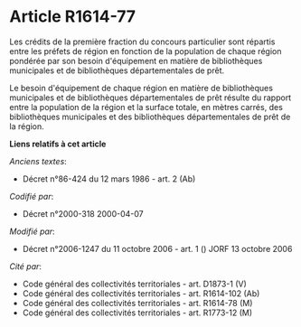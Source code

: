 # Article R1614-77

Les crédits de la première fraction du concours particulier sont répartis entre les préfets de région en fonction de la
population de chaque région pondérée par son besoin d'équipement en matière de bibliothèques municipales et de bibliothèques
départementales de prêt.

Le besoin d'équipement de chaque région en matière de bibliothèques municipales et de bibliothèques départementales de prêt
résulte du rapport entre la population de la région et la surface totale, en mètres carrés, des bibliothèques municipales et
des bibliothèques départementales de prêt de la région.

**Liens relatifs à cet article**

_Anciens textes_:

  - Décret n°86-424 du 12 mars 1986 - art. 2 (Ab)

_Codifié par_:

  - Décret n°2000-318 2000-04-07

_Modifié par_:

  - Décret n°2006-1247 du 11 octobre 2006 - art. 1 () JORF 13 octobre 2006

_Cité par_:

  - Code général des collectivités territoriales - art. D1873-1 (V)
  - Code général des collectivités territoriales - art. R1614-102 (Ab)
  - Code général des collectivités territoriales - art. R1614-78 (M)
  - Code général des collectivités territoriales - art. R1773-12 (M)
